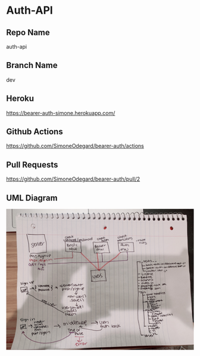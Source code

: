 # Auth-API

## Repo Name
auth-api

## Branch Name
dev

## Heroku
https://bearer-auth-simone.herokuapp.com/

## Github Actions
https://github.com/SimoneOdegard/bearer-auth/actions

## Pull Requests
https://github.com/SimoneOdegard/bearer-auth/pull/2

## UML Diagram
![UML](./assets/uml.jpg)